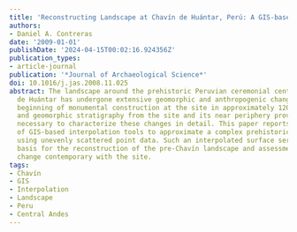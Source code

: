 ```yaml
---
title: 'Reconstructing Landscape at Chavín de Huántar, Perú: A GIS-based Approach'
authors:
- Daniel A. Contreras
date: '2009-01-01'
publishDate: '2024-04-15T00:02:16.924356Z'
publication_types:
- article-journal
publication: '*Journal of Archaeological Science*'
doi: 10.1016/j.jas.2008.11.025
abstract: The landscape around the prehistoric Peruvian ceremonial center of Chavín
  de Huántar has undergone extensive geomorphic and anthropogenic change since the
  beginning of monumental construction at the site in approximately 1200 BCE. Archaeological
  and geomorphic stratigraphy from the site and its near periphery provide the data
  necessary to characterize these changes in detail. This paper reports on the use
  of GIS-based interpolation tools to approximate a complex prehistoric land surface
  using unevenly scattered point data. Such an interpolated surface serves as the
  basis for the reconstruction of the pre-Chavín landscape and assessment of landscape
  change contemporary with the site.
tags:
- Chavín
- GIS
- Interpolation
- Landscape
- Peru
- Central Andes
---
```

